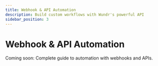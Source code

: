 ```yaml
---
title: Webhook & API Automation
description: Build custom workflows with Wundr's powerful API
sidebar_position: 3
---
```


# Webhook & API Automation

Coming soon: Complete guide to automation with webhooks and APIs.
